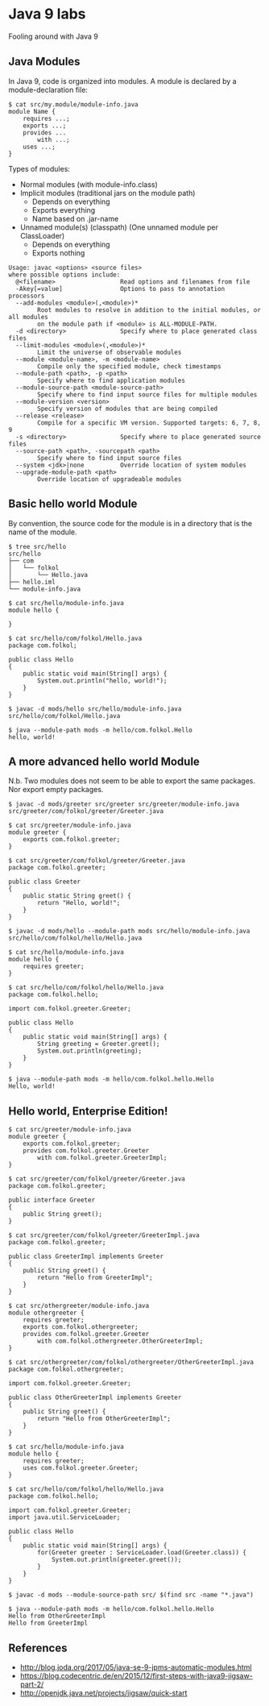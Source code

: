 # Java 9 labs

Fooling around with Java 9

## Java Modules

In Java 9, code is organized into modules. A module is declared by a module-declaration file:

```
$ cat src/my.module/module-info.java
module Name {
	requires ...;
	exports ...;
	provides ...
		with ...;
	uses ...;
}
```

Types of modules:

- Normal modules (with module-info.class)
- Implicit modules (traditional jars on the module path)
	- Depends on everything
	- Exports everything
	- Name based on .jar-name
- Unnamed module(s) (classpath) (One unnamed module per ClassLoader)
	- Depends on everything
	- Exports nothing


```
Usage: javac <options> <source files>
where possible options include:
  @<filename>                  Read options and filenames from file
  -Akey[=value]                Options to pass to annotation processors
  --add-modules <module>(,<module>)*
        Root modules to resolve in addition to the initial modules, or all modules
        on the module path if <module> is ALL-MODULE-PATH.
  -d <directory>               Specify where to place generated class files
  --limit-modules <module>(,<module>)*
        Limit the universe of observable modules
  --module <module-name>, -m <module-name>
        Compile only the specified module, check timestamps
  --module-path <path>, -p <path>
        Specify where to find application modules
  --module-source-path <module-source-path>
        Specify where to find input source files for multiple modules
  --module-version <version>
        Specify version of modules that are being compiled
  --release <release>
        Compile for a specific VM version. Supported targets: 6, 7, 8, 9
  -s <directory>               Specify where to place generated source files
  --source-path <path>, -sourcepath <path>
        Specify where to find input source files
  --system <jdk>|none          Override location of system modules
  --upgrade-module-path <path>
        Override location of upgradeable modules
```

## Basic hello world Module

By convention, the source code for the module is in a directory that is the name of the module.

```
$ tree src/hello
src/hello
├── com
│   └── folkol
│       └── Hello.java
├── hello.iml
└── module-info.java

$ cat src/hello/module-info.java
module hello {

}

$ cat src/hello/com/folkol/Hello.java
package com.folkol;

public class Hello
{
    public static void main(String[] args) {
        System.out.println("hello, world!");
    }
}
```

```
$ javac -d mods/hello src/hello/module-info.java src/hello/com/folkol/Hello.java
```

```
$ java --module-path mods -m hello/com.folkol.Hello
hello, world!
```

## A more advanced hello world Module

N.b. Two modules does not seem to be able to export the same packages. Nor export empty packages.

```
$ javac -d mods/greeter src/greeter src/greeter/module-info.java src/greeter/com/folkol/greeter/Greeter.java

$ cat src/greeter/module-info.java
module greeter {
    exports com.folkol.greeter;
}

$ cat src/greeter/com/folkol/greeter/Greeter.java
package com.folkol.greeter;

public class Greeter
{
    public static String greet() {
        return "Hello, world!";
    }
}
```

```
$ javac -d mods/hello --module-path mods src/hello/module-info.java src/hello/com/folkol/hello/Hello.java

$ cat src/hello/module-info.java
module hello {
    requires greeter;
}

$ cat src/hello/com/folkol/hello/Hello.java
package com.folkol.hello;

import com.folkol.greeter.Greeter;

public class Hello
{
    public static void main(String[] args) {
        String greeting = Greeter.greet();
        System.out.println(greeting);
    }
}
```

```
$ java --module-path mods -m hello/com.folkol.hello.Hello
Hello, world!
```

## Hello world, Enterprise Edition!

```
$ cat src/greeter/module-info.java
module greeter {
    exports com.folkol.greeter;
    provides com.folkol.greeter.Greeter
        with com.folkol.greeter.GreeterImpl;
}

$ cat src/greeter/com/folkol/greeter/Greeter.java
package com.folkol.greeter;

public interface Greeter
{
    public String greet();
}

$ cat src/greeter/com/folkol/greeter/GreeterImpl.java
package com.folkol.greeter;

public class GreeterImpl implements Greeter
{
    public String greet() {
        return "Hello from GreeterImpl";
    }
}
```

```
$ cat src/othergreeter/module-info.java
module othergreeter {
    requires greeter;
    exports com.folkol.othergreeter;
    provides com.folkol.greeter.Greeter
        with com.folkol.othergreeter.OtherGreeterImpl;
}

$ cat src/othergreeter/com/folkol/othergreeter/OtherGreeterImpl.java
package com.folkol.othergreeter;

import com.folkol.greeter.Greeter;

public class OtherGreeterImpl implements Greeter
{
    public String greet() {
        return "Hello from OtherGreeterImpl";
    }
}
```

```
$ cat src/hello/module-info.java
module hello {
    requires greeter;
    uses com.folkol.greeter.Greeter;
}

$ cat src/hello/com/folkol/hello/Hello.java
package com.folkol.hello;

import com.folkol.greeter.Greeter;
import java.util.ServiceLoader;

public class Hello
{
    public static void main(String[] args) {
        for(Greeter greeter : ServiceLoader.load(Greeter.class)) {
            System.out.println(greeter.greet());
        }
    }
}
```

```
$ javac -d mods --module-source-path src/ $(find src -name "*.java")
```
```
$ java --module-path mods -m hello/com.folkol.hello.Hello
Hello from OtherGreeterImpl
Hello from GreeterImpl
```

## References

- http://blog.joda.org/2017/05/java-se-9-jpms-automatic-modules.html
- https://blog.codecentric.de/en/2015/12/first-steps-with-java9-jigsaw-part-2/
- http://openjdk.java.net/projects/jigsaw/quick-start

